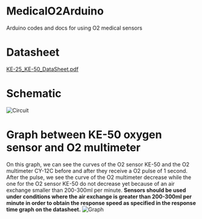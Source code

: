 # MedicalO2Arduino
Arduino codes and docs for using O2 medical sensors
# Datasheet
[KE-25_KE-50_DataSheet.pdf](https://github.com/MakerLabCRI/MedicalO2SensorsArduino/files/6415594/KE-25_KE-50_DataSheet.pdf)

# Schematic
![Circuit](https://user-images.githubusercontent.com/47628329/126790272-04697a45-3978-47c8-a00c-c185ff3dfa7d.png)

# Graph between KE-50 oxygen sensor and O2 multimeter
On this graph, we can see the curves of the O2 sensor KE-50 and the O2 multimeter CY-12C before and after they receive a O2 pulse of 1 second.
After the pulse, we see the curve of the O2 multimeter decrease while the one for the O2 sensor KE-50 do not decrease yet because of an air exchange smaller than 200-300ml per minute. **Sensors should be used under conditions where the air exchange is greater than 200-300ml per minute in order to obtain the response speed as specified in the response time graph on the datasheet.** 
![Graph](https://user-images.githubusercontent.com/47628329/126790295-36b38f94-892c-4b25-8892-645859cb0a0f.jpeg)
